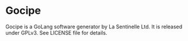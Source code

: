 # Gocipe
Gocipe is a GoLang software generator by La Sentinelle Ltd.
It is released under GPLv3. See LICENSE file for details.
